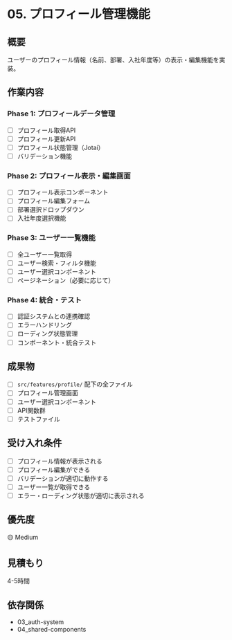 # 05. プロフィール管理機能

## 概要

ユーザーのプロフィール情報（名前、部署、入社年度等）の表示・編集機能を実装。

## 作業内容

### Phase 1: プロフィールデータ管理

- [ ] プロフィール取得API
- [ ] プロフィール更新API
- [ ] プロフィール状態管理（Jotai）
- [ ] バリデーション機能

### Phase 2: プロフィール表示・編集画面

- [ ] プロフィール表示コンポーネント
- [ ] プロフィール編集フォーム
- [ ] 部署選択ドロップダウン
- [ ] 入社年度選択機能

### Phase 3: ユーザー一覧機能

- [ ] 全ユーザー一覧取得
- [ ] ユーザー検索・フィルタ機能
- [ ] ユーザー選択コンポーネント
- [ ] ページネーション（必要に応じて）

### Phase 4: 統合・テスト

- [ ] 認証システムとの連携確認
- [ ] エラーハンドリング
- [ ] ローディング状態管理
- [ ] コンポーネント・統合テスト

## 成果物

- [ ] `src/features/profile/` 配下の全ファイル
- [ ] プロフィール管理画面
- [ ] ユーザー選択コンポーネント
- [ ] API関数群
- [ ] テストファイル

## 受け入れ条件

- [ ] プロフィール情報が表示される
- [ ] プロフィール編集ができる
- [ ] バリデーションが適切に動作する
- [ ] ユーザー一覧が取得できる
- [ ] エラー・ローディング状態が適切に表示される

## 優先度

🟡 Medium

## 見積もり

4-5時間

## 依存関係

- 03_auth-system
- 04_shared-components
